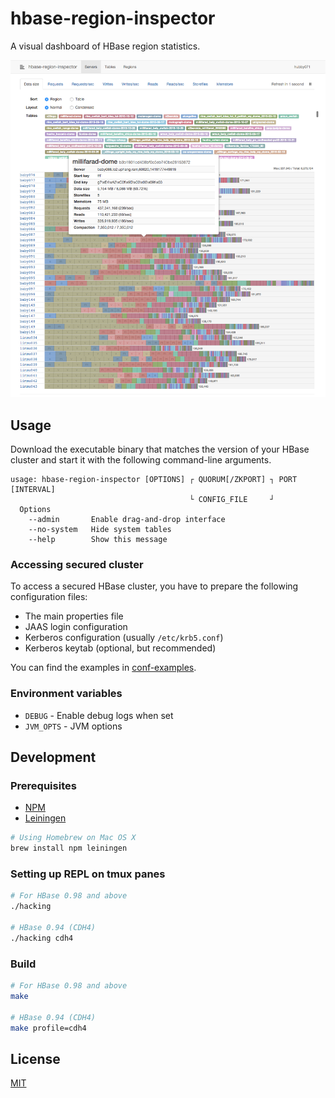 # hbase-region-inspector

A visual dashboard of HBase region statistics.

![](screenshot/hbase-region-inspector.png)

## Usage

Download the executable binary that matches the version of your HBase cluster
and start it with the following command-line arguments.

```
usage: hbase-region-inspector [OPTIONS] ┌ QUORUM[/ZKPORT] ┐ PORT [INTERVAL]
                                        └ CONFIG_FILE     ┘
  Options
    --admin       Enable drag-and-drop interface
    --no-system   Hide system tables
    --help        Show this message
```

### Accessing secured cluster

To access a secured HBase cluster, you have to prepare the following
configuration files:

- The main properties file
- JAAS login configuration
- Kerberos configuration (usually `/etc/krb5.conf`)
- Kerberos keytab (optional, but recommended)

You can find the examples in [conf-examples](conf-examples/).

### Environment variables

- `DEBUG` - Enable debug logs when set
- `JVM_OPTS` - JVM options

## Development

### Prerequisites

- [NPM](https://www.npmjs.com/)
- [Leiningen](https://github.com/technomancy/leiningen)

```sh
# Using Homebrew on Mac OS X
brew install npm leiningen
```

### Setting up REPL on tmux panes

```sh
# For HBase 0.98 and above
./hacking

# HBase 0.94 (CDH4)
./hacking cdh4
```

### Build

```sh
# For HBase 0.98 and above
make

# HBase 0.94 (CDH4)
make profile=cdh4
```

## License

[MIT](LICENSE)

